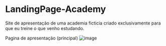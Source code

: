 # LandingPage-Academy

Site de apresentação de uma academia ficticia criado exclusivamente para que eu treine o que venho estudando.


Pagina de apresentação (principal)
![image](https://user-images.githubusercontent.com/28708355/211597854-ea7c7757-d3e4-465b-b381-60ef14bb9b6b.png)
